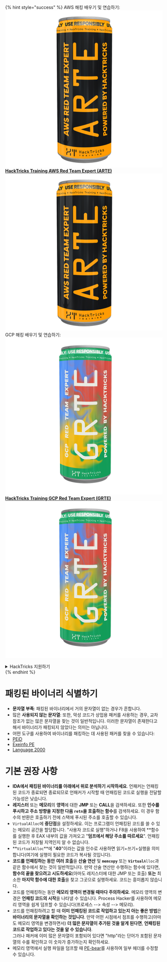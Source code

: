 {% hint style="success" %}
AWS 해킹 배우기 및 연습하기:<img src="/.gitbook/assets/arte.png" alt="" data-size="line">[**HackTricks Training AWS Red Team Expert (ARTE)**](https://training.hacktricks.xyz/courses/arte)<img src="/.gitbook/assets/arte.png" alt="" data-size="line">\
GCP 해킹 배우기 및 연습하기: <img src="/.gitbook/assets/grte.png" alt="" data-size="line">[**HackTricks Training GCP Red Team Expert (GRTE)**<img src="/.gitbook/assets/grte.png" alt="" data-size="line">](https://training.hacktricks.xyz/courses/grte)

<details>

<summary>HackTricks 지원하기</summary>

* [**구독 계획**](https://github.com/sponsors/carlospolop) 확인하기!
* **💬 [**Discord 그룹**](https://discord.gg/hRep4RUj7f) 또는 [**텔레그램 그룹**](https://t.me/peass)에 참여하거나 **Twitter** 🐦 [**@hacktricks\_live**](https://twitter.com/hacktricks\_live)**를 팔로우하세요.**
* **[**HackTricks**](https://github.com/carlospolop/hacktricks) 및 [**HackTricks Cloud**](https://github.com/carlospolop/hacktricks-cloud) 깃허브 리포지토리에 PR을 제출하여 해킹 팁을 공유하세요.**

</details>
{% endhint %}


# 패킹된 바이너리 식별하기

* **문자열 부족**: 패킹된 바이너리에서 거의 문자열이 없는 경우가 흔합니다.
* 많은 **사용되지 않는 문자열**: 또한, 악성 코드가 상업용 패커를 사용하는 경우, 교차 참조가 없는 많은 문자열을 찾는 것이 일반적입니다. 이러한 문자열이 존재한다고 해서 바이너리가 패킹되지 않았다는 의미는 아닙니다.
* 어떤 도구를 사용하여 바이너리를 패킹하는 데 사용된 패커를 찾을 수 있습니다:
* [PEiD](http://www.softpedia.com/get/Programming/Packers-Crypters-Protectors/PEiD-updated.shtml)
* [Exeinfo PE](http://www.softpedia.com/get/Programming/Packers-Crypters-Protectors/ExEinfo-PE.shtml)
* [Language 2000](http://farrokhi.net/language/)

# 기본 권장 사항

* **IDA에서 패킹된 바이너리를 아래에서 위로 분석하기 시작하세요**. 언패커는 언패킹된 코드가 종료되면 종료되므로 언패커가 시작할 때 언패킹된 코드로 실행을 전달할 가능성은 낮습니다.
* **레지스터** 또는 **메모리**의 **영역**에 대한 **JMP** 또는 **CALL**을 검색하세요. 또한 **인수를 푸시하고 주소 방향을 지정한 다음 `retn`을 호출하는 함수**를 검색하세요. 이 경우 함수의 반환은 호출하기 전에 스택에 푸시된 주소를 호출할 수 있습니다.
* `VirtualAlloc`에 **중단점**을 설정하세요. 이는 프로그램이 언패킹된 코드를 쓸 수 있는 메모리 공간을 할당합니다. "사용자 코드로 실행"하거나 F8을 사용하여 **함수를 실행한 후 EAX 내부의 값을 가져오고 "**덤프에서 해당 주소를 따르세요**". 언패킹된 코드가 저장될 지역인지 알 수 없습니다.
* **`VirtualAlloc`**에 "**40**"이라는 값을 인수로 사용하면 읽기+쓰기+실행을 의미합니다(여기에 실행이 필요한 코드가 복사될 것입니다).
* **코드를 언패킹하는 동안** **여러 호출**을 **산술 연산** 및 **`memcopy`** 또는 **`Virtual`**`Alloc`과 같은 함수에서 찾는 것이 일반적입니다. 만약 산술 연산만 수행하는 함수에 있다면, **함수의 끝을 찾으려고 시도하세요**(아마도 레지스터에 대한 JMP 또는 호출) **또는** 최소한 **마지막 함수에 대한 호출**을 찾고 그곳으로 실행하세요. 코드는 흥미롭지 않습니다.
* 코드를 언패킹하는 동안 **메모리 영역이 변경될 때마다 주의하세요**. 메모리 영역의 변경은 **언패킹 코드의 시작**을 나타낼 수 있습니다. Process Hacker를 사용하여 메모리 영역을 쉽게 덤프할 수 있습니다(프로세스 --> 속성 --> 메모리).
* 코드를 언패킹하려고 할 때 **이미 언패킹된 코드로 작업하고 있는지 아는 좋은 방법**은 **바이너리의 문자열을 확인하는 것입니다**. 만약 어떤 시점에서 점프를 수행하고(아마도 메모리 영역을 변경하면서) **더 많은 문자열이 추가된 것을 알게 된다면**, **언패킹된 코드로 작업하고 있다는 것을 알 수 있습니다**.\
그러나 패커에 이미 많은 문자열이 포함되어 있다면 "http"라는 단어가 포함된 문자열의 수를 확인하고 이 숫자가 증가하는지 확인하세요.
* 메모리 영역에서 실행 파일을 덤프할 때 [PE-bear](https://github.com/hasherezade/pe-bear-releases/releases)를 사용하여 일부 헤더를 수정할 수 있습니다.
